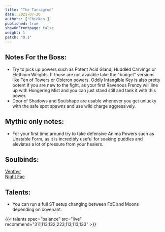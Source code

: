 ```yaml
---
title: "The Tarragrue"
date: 2021-07-26
authors: ['Chicken']
published: true
showOnFrontpage: false
weight: 1
patch: "9.1"
---
```



## Notes For the Boss:
- Try to pick up powers such as Potent Acid Gland, Huddled Carvings or Elethium Weights. If those are not avaiable take the "budget" versions like Ten of Towers or Obleron powers. Oddly Intangible Key is also pretty potent if you are new to the fight, as your first Ravenous Frenzy will line up with Hungering Mist and you can just stand still and tank it with this power.
- Door of Shadows and Soulshape are usable whenever you get unlucky with the safe spot spawns and use wild charge aggressively.

## Mythic only notes:
- For your first time around try to take defensive Anima Powers such as Unstable Form, as it is incredibly useful for soaking puddles and aleviates a lot of pressure from your healers.

## Soulbinds:
[Venthyr](https://ptr.wowhead.com/soulbind-calc/venthyr/theotar-the-mad-duke/druid/AwCWb74CBTUgCBU1yggSBTWHCCUy4ggjBTJJCBV2AAg1Mj8I)
<br>[Night Fae](https://ptr.wowhead.com/soulbind-calc/night-fae/niya/druid/AwCW5b4CBTXKCCU1IAgTBTXGCBUy5AglMuIIIhUySQgldgAI)

## Talents:

- You can run a full ST setup changing between FoE and Moons depending on covenant. 

{{< talents spec="balance" src="live" recommend="311,113,132,223,113,113,133" >}}



